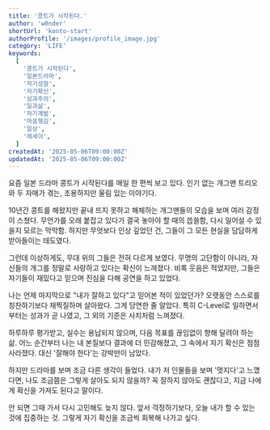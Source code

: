 ```yaml
---
title: '콩트가 시작된다.'
author: 'w0nder'
shortUrl: 'konto-start'
authorProfile: '/images/profile_image.jpg'
category: 'LIFE'
keywords:
  [
    '콩트가 시작된다',
    '일본드라마',
    '자기성찰',
    '자기확신',
    '성과주의',
    '일과삶',
    '자기계발',
    '마음챙김',
    '일상',
    '에세이',
  ]
createdAt: '2025-05-06T09:00:00Z'
updatedAt: '2025-05-06T09:00:00Z'
---
```


<link-preview url="https://watcha.com/ko-KR/contents/tRwGxbD" title="콩트가 시작된다." target="_blank" image="https://an2-img.amz.wtchn.net/image/v2/-2g58PlFxQEYEYN2wvVd_A.webp?jwt=ZXlKaGJHY2lPaUpJVXpJMU5pSjkuZXlKdmNIUnpJanBiSW1SZk1USTRNSGczTWpCeE9EQWlYU3dpY0NJNklpOTJNaTl6ZEc5eVpTOXBiV0ZuWlM4eE5qSXdNemMzTVRReE16RTFNamd4TWpZNEluMC52R2lSdHhyQ0ppakhpcVpCOGRmMXo0Q2ZTd1kyWUFHNjBFNVRGOWNGWUxF"></link-preview>

요즘 일본 드라마 콩트가 시작된다를 매일 한 편씩 보고 있다. 인기 없는 개그맨 트리오와 두 자매가 겪는, 조용하지만 울림 있는 이야기다.

10년간 콩트를 해왔지만 끝내 뜨지 못하고 해체하는 개그맨들의 모습을 보며 여러 감정이 스쳤다. 무언가를 오래 붙잡고 있다가 결국 놓아야 할 때의 씁쓸함, 다시 일어설 수 있을지 모르는 막막함. 하지만 무엇보다 인상 깊었던 건, 그들이 그 모든 현실을 담담하게 받아들이는 태도였다.

그런데 이상하게도, 무대 위의 그들은 전혀 다르게 보였다. 무명의 고단함이 아니라, 자신들의 개그를 정말로 사랑하고 있다는 확신이 느껴졌다. 비록 웃음은 적었지만, 그들은 자기들이 재밌다고 믿으며 진심을 다해 공연을 하고 있었다.

나는 언제 마지막으로 "내가 잘하고 있다"고 믿어본 적이 있었던가? 오랫동안 스스로를 칭찬하기보다 채찍질하며 살아왔다. 그게 당연한 줄 알았다. 특히 C-Level로 일하면서부터는 성과가 곧 나였고, 그 외의 기준은 사치처럼 느껴졌다.

하루하루 평가받고, 실수는 용납되지 않으며, 다음 목표를 끊임없이 향해 달려야 하는 삶. 어느 순간부터 나는 내 본질보다 결과에 더 민감해졌고, 그 속에서 자기 확신은 점점 사라졌다. 대신 '잘해야 한다'는 강박만이 남았다.

하지만 드라마를 보며 조금 다른 생각이 들었다. 내가 저 인물들을 보며 '멋지다'고 느꼈다면, 나도 조금쯤은 그렇게 살아도 되지 않을까? 꼭 잘하지 않아도 괜찮다고, 지금 나에게 확신을 가져도 된다고 말이다.

안 되면 그때 가서 다시 고민해도 늦지 않다. 앞서 걱정하기보다, 오늘 내가 할 수 있는 것에 집중하는 것. 그렇게 자기 확신을 조금씩 회복해 나가고 싶다.
